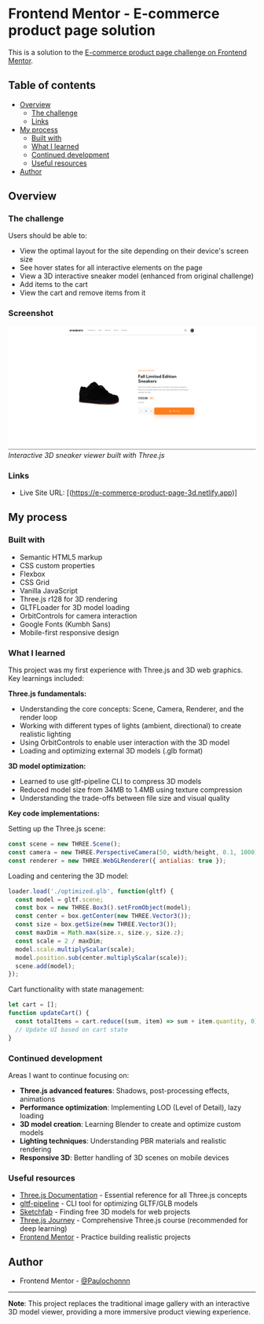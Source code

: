 # Frontend Mentor - E-commerce product page solution

This is a solution to the [E-commerce product page challenge on Frontend Mentor](https://www.frontendmentor.io/challenges/ecommerce-product-page-UPsZ9MJp6). 

## Table of contents

- [Overview](#overview)
  - [The challenge](#the-challenge)
  - [Links](#links)
- [My process](#my-process)
  - [Built with](#built-with)
  - [What I learned](#what-i-learned)
  - [Continued development](#continued-development)
  - [Useful resources](#useful-resources)
- [Author](#author)

## Overview

### The challenge

Users should be able to:

- View the optimal layout for the site depending on their device's screen size
- See hover states for all interactive elements on the page
- View a 3D interactive sneaker model (enhanced from original challenge)
- Add items to the cart
- View the cart and remove items from it
### Screenshot

![E-commerce product page with 3D sneaker](./screenshot.png)
*Interactive 3D sneaker viewer built with Three.js*

### Links

- Live Site URL: [(https://e-commerce-product-page-3d.netlify.app)]


## My process

### Built with

- Semantic HTML5 markup
- CSS custom properties
- Flexbox
- CSS Grid
- Vanilla JavaScript
- Three.js r128 for 3D rendering
- GLTFLoader for 3D model loading
- OrbitControls for camera interaction
- Google Fonts (Kumbh Sans)
- Mobile-first responsive design

### What I learned

This project was my first experience with Three.js and 3D web graphics. Key learnings included:

**Three.js fundamentals:**
- Understanding the core concepts: Scene, Camera, Renderer, and the render loop
- Working with different types of lights (ambient, directional) to create realistic lighting
- Using OrbitControls to enable user interaction with the 3D model
- Loading and optimizing external 3D models (.glb format)

**3D model optimization:**
- Learned to use gltf-pipeline CLI to compress 3D models
- Reduced model size from 34MB to 1.4MB using texture compression
- Understanding the trade-offs between file size and visual quality

**Key code implementations:**

Setting up the Three.js scene:
```javascript
const scene = new THREE.Scene();
const camera = new THREE.PerspectiveCamera(50, width/height, 0.1, 1000);
const renderer = new THREE.WebGLRenderer({ antialias: true });
```

Loading and centering the 3D model:
```javascript
loader.load('./optimized.glb', function(gltf) {
  const model = gltf.scene;
  const box = new THREE.Box3().setFromObject(model);
  const center = box.getCenter(new THREE.Vector3());
  const size = box.getSize(new THREE.Vector3());
  const maxDim = Math.max(size.x, size.y, size.z);
  const scale = 2 / maxDim;
  model.scale.multiplyScalar(scale);
  model.position.sub(center.multiplyScalar(scale));
  scene.add(model);
});
```

Cart functionality with state management:
```javascript
let cart = [];
function updateCart() {
  const totalItems = cart.reduce((sum, item) => sum + item.quantity, 0);
  // Update UI based on cart state
}
```

### Continued development

Areas I want to continue focusing on:

- **Three.js advanced features**: Shadows, post-processing effects, animations
- **Performance optimization**: Implementing LOD (Level of Detail), lazy loading
- **3D model creation**: Learning Blender to create and optimize custom models
- **Lighting techniques**: Understanding PBR materials and realistic rendering
- **Responsive 3D**: Better handling of 3D scenes on mobile devices

### Useful resources

- [Three.js Documentation](https://threejs.org/docs/) - Essential reference for all Three.js concepts
- [gltf-pipeline](https://github.com/CesiumGS/gltf-pipeline) - CLI tool for optimizing GLTF/GLB models
- [Sketchfab](https://sketchfab.com/) - Finding free 3D models for web projects
- [Three.js Journey](https://threejs-journey.com/) - Comprehensive Three.js course (recommended for deep learning)
- [Frontend Mentor](https://www.frontendmentor.io) - Practice building realistic projects

## Author

- Frontend Mentor - [@Paulochonnn](https://www.frontendmentor.io/profile/Paulochonnn)

---

**Note**: This project replaces the traditional image gallery with an interactive 3D model viewer, providing a more immersive product viewing experience.